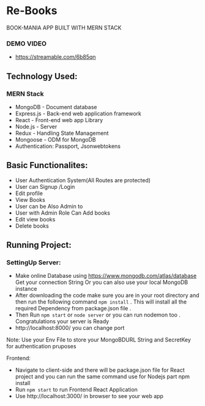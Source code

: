 # Re-Books
BOOK-MANIA APP BUILT WITH MERN STACK 

### DEMO VIDEO
* https://streamable.com/6b85qn

## Technology Used:

### MERN Stack
* MongoDB - Document database
* Express.js - Back-end web application framework
* React - Front-end web app Library
* Node.js - Server
* Redux - Handling State Management 
* Mongoose - ODM for MongoDB
* Authentication: Passport, Jsonwebtokens


## Basic Functionalites:
* User Authentication System(All Routes are protected)
* User can Signup /Login
* Edit profile 
* View Books 
* User can be Also Admin to 
* User with Admin Role Can Add books
* Edit view books 
* Delete books


## Running Project:

### SettingUp Server:

* Make online Database using    https://www.mongodb.com/atlas/database Get your connection String Or you can also use your local MongoDB instance 
* After downloading the code make sure you are in your root directory and then run the following command  `npm install` . This will install all the required Dependency from package.json file .
* Then Run `npm start` or `node server` or you can run nodemon too .
Congratulations your server is Ready 
* http://localhost:8000/ you can change port 

Note: Use your Env File to store your MongoBDURL String and SecretKey for authentication pruposes

Frontend:
* Navigate to client-side and there will be package.json file for React project and you can run the same command use for Nodejs part  npm install
* Run `npm start` to run Frontend React Application
* Use http://localhost:3000/ in browser to see your web app




